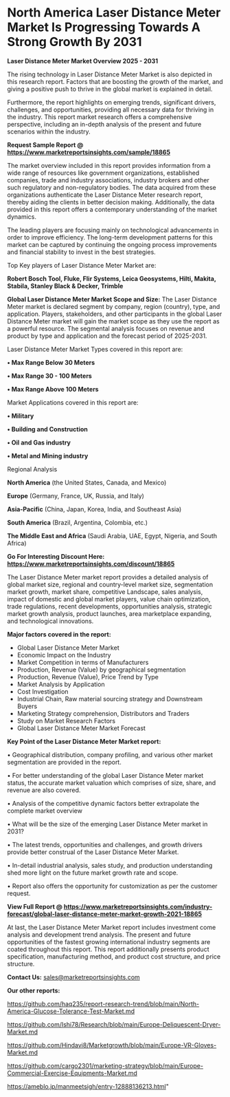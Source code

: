 # North America Laser Distance Meter Market Is Progressing Towards A Strong Growth By 2031

<Strong> Laser Distance Meter Market Overview 2025 - 2031</strong>

The rising technology in Laser Distance Meter Market is also depicted in this research report. Factors that are boosting the growth of the market, and giving a positive push to thrive in the global market is explained in detail.

Furthermore, the report highlights on emerging trends, significant drivers, challenges, and opportunities, providing all necessary data for thriving in the industry. This report market research offers a comprehensive perspective, including an in-depth analysis of the present and future scenarios within the industry.

<strong>Request Sample Report @ <a href=https://www.marketreportsinsights.com/sample/18865>https://www.marketreportsinsights.com/sample/18865</a></strong>

The market overview included in this report provides information from a wide range of resources like government organizations, established companies, trade and industry associations, industry brokers and other such regulatory and non-regulatory bodies. The data acquired from these organizations authenticate the Laser Distance Meter research report, thereby aiding the clients in better decision making. Additionally, the data provided in this report offers a contemporary understanding of the market dynamics.

The leading players are focusing mainly on technological advancements in order to improve efficiency. The long-term development patterns for this market can be captured by continuing the ongoing process improvements and financial stability to invest in the best strategies.

Top Key players of Laser Distance Meter Market are:

<strong>Robert Bosch Tool, Fluke, Flir Systems, Leica Geosystems, Hilti, Makita, Stabila, Stanley Black & Decker, Trimble</strong>

<strong><b>Global Laser Distance Meter Market Scope and Size:</b></strong>
The Laser Distance Meter market is declared segment by company, region (country), type, and application. Players, stakeholders, and other participants in the global Laser Distance Meter market will gain the market scope as they use the report as a powerful resource. The segmental analysis focuses on revenue and product by type and application and the forecast period of 2025-2031.

Laser Distance Meter Market Types covered in this report are:

<strong>• Max Range Below 30 Meters

• Max Range 30 - 100 Meters

• Max Range Above 100 Meters</strong>

Market Applications covered in this report are:

<strong>• Military

• Building and Construction

• Oil and Gas industry

• Metal and Mining industry</strong> 

Regional Analysis

<strong>North America</strong> (the United States, Canada, and Mexico)

<strong>Europe</strong> (Germany, France, UK, Russia, and Italy)

<strong>Asia-Pacific</strong> (China, Japan, Korea, India, and Southeast Asia)

<strong>South America</strong> (Brazil, Argentina, Colombia, etc.)

<strong>The Middle East and Africa</strong> (Saudi Arabia, UAE, Egypt, Nigeria, and South Africa)

<strong>Go For Interesting Discount Here: <a href=https://www.marketreportsinsights.com/discount/18865>https://www.marketreportsinsights.com/discount/18865</a></strong>

The Laser Distance Meter market report provides a detailed analysis of global market size, regional and country-level market size, segmentation market growth, market share, competitive Landscape, sales analysis, impact of domestic and global market players, value chain optimization, trade regulations, recent developments, opportunities analysis, strategic market growth analysis, product launches, area marketplace expanding, and technological innovations.

<strong><b>Major factors covered in the report:</b></strong>
<ul>
  <li>Global Laser Distance Meter Market </li>
  <li>Economic Impact on the Industry</li>
  <li>Market Competition in terms of Manufacturers</li>
  <li>Production, Revenue (Value) by geographical segmentation</li>
  <li>Production, Revenue (Value), Price Trend by Type</li>
  <li>Market Analysis by Application</li>
  <li>Cost Investigation</li>
  <li>Industrial Chain, Raw material sourcing strategy and Downstream Buyers</li>
  <li>Marketing Strategy comprehension, Distributors and Traders</li>
  <li>Study on Market Research Factors</li>
  <li>Global Laser Distance Meter Market Forecast</li>
</ul>

<strong><b>Key Point of the Laser Distance Meter Market report:</b></strong>

• Geographical distribution, company profiling, and various other market segmentation are provided in the report.

• For better understanding of the global Laser Distance Meter market status, the accurate market valuation which comprises of size, share, and revenue are also covered.

• Analysis of the competitive dynamic factors better extrapolate the complete market overview

• What will be the size of the emerging Laser Distance Meter market in 2031?

• The latest trends, opportunities and challenges, and growth drivers provide better construal of the Laser Distance Meter Market.

• In-detail industrial analysis, sales study, and production understanding shed more light on the future market growth rate and scope.

• Report also offers the opportunity for customization as per the customer request.

<strong><b>View Full Report @ <a href=https://www.marketreportsinsights.com/industry-forecast/global-laser-distance-meter-market-growth-2021-18865>https://www.marketreportsinsights.com/industry-forecast/global-laser-distance-meter-market-growth-2021-18865</a></b></strong>


At last, the Laser Distance Meter Market report includes investment come analysis and development trend analysis. The present and future opportunities of the fastest growing international industry segments are coated throughout this report. This report additionally presents product specification, manufacturing method, and product cost structure, and price structure.

<strong>Contact Us:</strong>
sales@marketreportsinsights.com

<strong>Our other reports:</strong>

<a href=https://github.com/haq235/report-research-trend/blob/main/North-America-Glucose-Tolerance-Test-Market.md>https://github.com/haq235/report-research-trend/blob/main/North-America-Glucose-Tolerance-Test-Market.md</a>

<a href=https://github.com/Ishi78/Research/blob/main/Europe-Deliquescent-Dryer-Market.md>https://github.com/Ishi78/Research/blob/main/Europe-Deliquescent-Dryer-Market.md</a>

<a href=https://github.com/Hindavi8/Marketgrowth/blob/main/Europe-VR-Gloves-Market.md>https://github.com/Hindavi8/Marketgrowth/blob/main/Europe-VR-Gloves-Market.md</a>

<a href=https://github.com/cargo2301/marketing-strategy/blob/main/Europe-Commercial-Exercise-Equipments-Market.md>https://github.com/cargo2301/marketing-strategy/blob/main/Europe-Commercial-Exercise-Equipments-Market.md</a>

<a href=https://ameblo.jp/manmeetsigh/entry-12888136213.html>https://ameblo.jp/manmeetsigh/entry-12888136213.html</a>"
